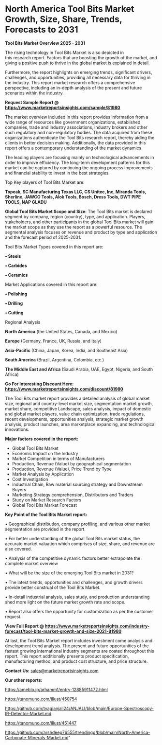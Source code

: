 # North America Tool Bits Market Growth, Size, Share, Trends, Forecasts to 2031

<Strong> Tool Bits Market Overview 2025 - 2031</strong>

The rising technology in Tool Bits Market is also depicted in this research report. Factors that are boosting the growth of the market, and giving a positive push to thrive in the global market is explained in detail.

Furthermore, the report highlights on emerging trends, significant drivers, challenges, and opportunities, providing all necessary data for thriving in the industry. This report market research offers a comprehensive perspective, including an in-depth analysis of the present and future scenarios within the industry.

<strong>Request Sample Report @ <a href=https://www.marketreportsinsights.com/sample/81980>https://www.marketreportsinsights.com/sample/81980</a></strong>

The market overview included in this report provides information from a wide range of resources like government organizations, established companies, trade and industry associations, industry brokers and other such regulatory and non-regulatory bodies. The data acquired from these organizations authenticate the Tool Bits research report, thereby aiding the clients in better decision making. Additionally, the data provided in this report offers a contemporary understanding of the market dynamics.

The leading players are focusing mainly on technological advancements in order to improve efficiency. The long-term development patterns for this market can be captured by continuing the ongoing process improvements and financial stability to invest in the best strategies.

Top Key players of Tool Bits Market are:

<strong>Topeak, SC Manufacturing Texas LLC, CS Unitec, Inc, Miranda Tools, Sherline, JAWCO Tools, Alok Tools, Bosch, Dress Tools, DWT PIPE TOOLS, NAP GLADU</strong>

<strong><b>Global Tool Bits Market Scope and Size:</b></strong>
The Tool Bits market is declared segment by company, region (country), type, and application. Players, stakeholders, and other participants in the global Tool Bits market will gain the market scope as they use the report as a powerful resource. The segmental analysis focuses on revenue and product by type and application and the forecast period of 2025-2031.

Tool Bits Market Types covered in this report are:

<strong>• Steels

• Carbides

• Ceramics</strong>

Market Applications covered in this report are:

<strong>• Polishing

• Drilling

• Cutting</strong> 

Regional Analysis

<strong>North America</strong> (the United States, Canada, and Mexico)

<strong>Europe</strong> (Germany, France, UK, Russia, and Italy)

<strong>Asia-Pacific</strong> (China, Japan, Korea, India, and Southeast Asia)

<strong>South America</strong> (Brazil, Argentina, Colombia, etc.)

<strong>The Middle East and Africa</strong> (Saudi Arabia, UAE, Egypt, Nigeria, and South Africa)

<strong>Go For Interesting Discount Here: <a href=https://www.marketreportsinsights.com/discount/81980>https://www.marketreportsinsights.com/discount/81980</a></strong>

The Tool Bits market report provides a detailed analysis of global market size, regional and country-level market size, segmentation market growth, market share, competitive Landscape, sales analysis, impact of domestic and global market players, value chain optimization, trade regulations, recent developments, opportunities analysis, strategic market growth analysis, product launches, area marketplace expanding, and technological innovations.

<strong><b>Major factors covered in the report:</b></strong>
<ul>
  <li>Global Tool Bits Market </li>
  <li>Economic Impact on the Industry</li>
  <li>Market Competition in terms of Manufacturers</li>
  <li>Production, Revenue (Value) by geographical segmentation</li>
  <li>Production, Revenue (Value), Price Trend by Type</li>
  <li>Market Analysis by Application</li>
  <li>Cost Investigation</li>
  <li>Industrial Chain, Raw material sourcing strategy and Downstream Buyers</li>
  <li>Marketing Strategy comprehension, Distributors and Traders</li>
  <li>Study on Market Research Factors</li>
  <li>Global Tool Bits Market Forecast</li>
</ul>

<strong><b>Key Point of the Tool Bits Market report:</b></strong>

• Geographical distribution, company profiling, and various other market segmentation are provided in the report.

• For better understanding of the global Tool Bits market status, the accurate market valuation which comprises of size, share, and revenue are also covered.

• Analysis of the competitive dynamic factors better extrapolate the complete market overview

• What will be the size of the emerging Tool Bits market in 2031?

• The latest trends, opportunities and challenges, and growth drivers provide better construal of the Tool Bits Market.

• In-detail industrial analysis, sales study, and production understanding shed more light on the future market growth rate and scope.

• Report also offers the opportunity for customization as per the customer request.

<strong><b>View Full Report @ <a href=https://www.marketreportsinsights.com/industry-forecast/tool-bits-market-growth-and-size-2021-81980>https://www.marketreportsinsights.com/industry-forecast/tool-bits-market-growth-and-size-2021-81980</a></b></strong>


At last, the Tool Bits Market report includes investment come analysis and development trend analysis. The present and future opportunities of the fastest growing international industry segments are coated throughout this report. This report additionally presents product specification, manufacturing method, and product cost structure, and price structure.

<strong>Contact Us:</strong>
sales@marketreportsinsights.com

<strong>Our other reports:</strong>

<a href=https://ameblo.jp/arhamm1/entry-12885911472.html>https://ameblo.jp/arhamm1/entry-12885911472.html</a>

<a href=https://tanomuno.com/illust/450754>https://tanomuno.com/illust/450754</a>

<a href=https://github.com/tyagianjali24/ANJALI/blob/main/Europe-Spectroscopy-IR-Detector-Market.md>https://github.com/tyagianjali24/ANJALI/blob/main/Europe-Spectroscopy-IR-Detector-Market.md</a>

<a href=https://tanomuno.com/illust/451447>https://tanomuno.com/illust/451447</a>

<a href=https://github.com/arshdeep76555/trendingg/blob/main/North-America-Carbonate-Minerals-Market.md>https://github.com/arshdeep76555/trendingg/blob/main/North-America-Carbonate-Minerals-Market.md</a>"
